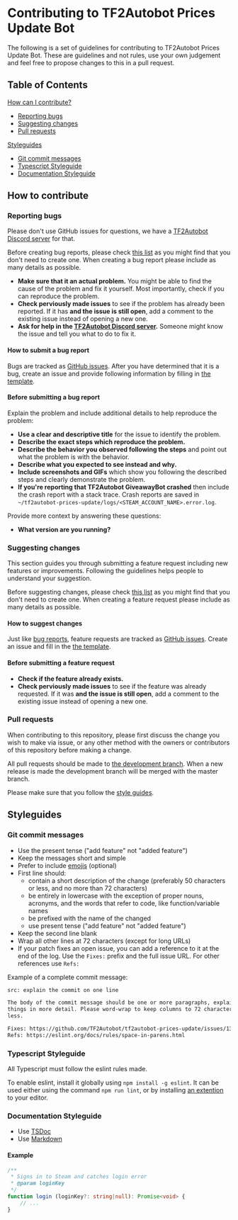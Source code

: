 <!--
Inspiration from https://github.com/atom/atom/blob/master/CONTRIBUTING.md
-->

# Contributing to TF2Autobot Prices Update Bot

The following is a set of guidelines for contributing to TF2Autobot Prices Update Bot. These are guidelines and not rules, use your own judgement and feel free to propose changes to this in a pull request.

## Table of Contents

[How can I contribute?](#how-to-contribute)

* [Reporting bugs](#reporting-bugs)
* [Suggesting changes](#suggesting-changes)
* [Pull requests](#pull-requests)

[Styleguides](#styleguides)

* [Git commit messages](#git-commit-messages)
* [Typescript Styleguide](#typescript-styleguide)
* [Documentation Styleguide](#documentation-styleguide)

## How to contribute

### Reporting bugs

Please don't use GitHub issues for questions, we have a [TF2Autobot Discord server](https://discord.gg/D2GNnp7tv8) for that.

Before creating bug reports, please check [this list](#before-submitting-a-bug-report) as you might find that you don't need to create one. When creating a bug report please include as many details as possible.

* **Make sure that it an actual problem.** You might be able to find the cause of the problem and fix it yourself. Most importantly, check if you can reproduce the problem.
* **Check perviously made issues** to see if the problem has already been reported. If it has **and the issue is still open**, add a comment to the existing issue instead of opening a new one.
* **Ask for help in the [TF2Autobot Discord server](https://discord.gg/D2GNnp7tv8).** Someone might know the issue and tell you what to do to fix it.

#### How to submit a bug report

Bugs are tracked as [GitHub issues](https://guides.github.com/features/issues/). After you have determined that it is a bug, create an issue and provide following information by filling in [the template](https://github.com/TF2Autobot/tf2autobot-prices-update/blob/master/.github/ISSUE_TEMPLATE/bug_report.md).

#### Before submitting a bug report

Explain the problem and include additional details to help reproduce the problem:

* **Use a clear and descriptive title** for the issue to identify the problem.
* **Describe the exact steps which reproduce the problem.**
* **Describe the behavior you observed following the steps** and point out what the problem is with the behavior.
* **Describe what you expected to see instead and why.**
* **Include screenshots and GIFs** which show you following the described steps and clearly demonstrate the problem.
* **If you're reporting that TF2Autobot GiveawayBot crashed** then include the crash report with a stack trace. Crash reports are saved in `~/tf2autobot-prices-update/logs/<STEAM_ACCOUNT_NAME>.error.log`.

Provide more context by answering these questions:

* **What version are you running?**

### Suggesting changes

This section guides you through submitting a feature request including new features or improvements. Following the guidelines helps people to understand your suggestion.

Before suggesting changes, please check [this list](#before-submitting-a-feature-request) as you might find that you don't need to create one. When creating a feature request please include as many details as possible.

#### How to suggest changes

Just like [bug reports](#reporting-bugs), feature requests are tracked as [GitHub issues](https://guides.github.com/features/issues/). Create an issue and fill in the [the template](https://github.com/TF2Autobot/tf2autobot-prices-update/blob/master/.github/ISSUE_TEMPLATE/feature_request.md).

#### Before submitting a feature request

* **Check if the feature already exists.**
* **Check perviously made issues** to see if the feature was already requested. If it was **and the issue is still open**, add a comment to the existing issue instead of opening a new one.

### Pull requests

When contributing to this repository, please first discuss the change you wish to make via issue, or any other method with the owners or contributors of this repository before making a change.

All pull requests should be made to [the development branch](https://github.com/TF2Autobot/tf2autobot-prices-update/tree/development). When a new release is made the development branch will be merged with the master branch.

Please make sure that you follow the [style guides](#styleguides).

## Styleguides

### Git commit messages

* Use the present tense ("add feature" not "added feature")
* Keep the messages short and simple
* Prefer to include [emojis](https://gist.github.com/parmentf/035de27d6ed1dce0b36a) (optional)
* First line should:
  * contain a short description of the change (preferably 50 characters or less, and no more than 72 characters)
  * be entirely in lowercase with the exception of proper nouns, acronyms, and the words that refer to code, like function/variable names
  * be prefixed with the name of the changed
  * use present tense ("add feature" not "added feature")
* Keep the second line blank
* Wrap all other lines at 72 characters (except for long URLs)
* If your patch fixes an open issue, you can add a reference to it at the end of the log. Use the `Fixes:` prefix and the full issue URL. For other references use `Refs:`

Example of a complete commit message:

```txt
src: explain the commit on one line

The body of the commit message should be one or more paragraphs, explaining
things in more detail. Please word-wrap to keep columns to 72 characters or
less.

Fixes: https://github.com/TF2Autobot/tf2autobot-prices-update/issues/1337
Refs: https://eslint.org/docs/rules/space-in-parens.html
```

### Typescript Styleguide

All Typescript must follow the eslint rules made.

To enable eslint, install it globally using `npm install -g eslint`. It can be used either using the command `npm run lint`, or by installing [an extention](https://eslint.org/docs/6.0.0/user-guide/integrations) to your editor.

### Documentation Styleguide

* Use [TSDoc](https://github.com/microsoft/tsdoc)
* Use [Markdown](https://guides.github.com/features/mastering-markdown/)

#### Example

```ts
/**
 * Signs in to Steam and catches login error
 * @param loginKey
 */
function login (loginKey?: string|null): Promise<void> {
    // ...
}
```
